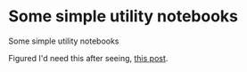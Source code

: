 # Some simple utility notebooks

Some simple utility notebooks

Figured I'd need this after seeing, [this post](https://twitter.com/ctitusbrown/status/938076870548922369).
